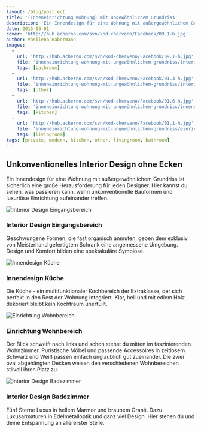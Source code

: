 ```yaml
---
layout: /blog/post.ect
title: '(Inneneinrichtung Wohnung) mit ungewöhnlichem Grundriss'
description: 'Ein Innendesign für eine Wohnung mit außergewöhnlichem Grundriss ist sicherlich eine große  Herausforderung für jeden Designer. Hier kannst du sehen, was passieren kann, wenn unkonventionelle Bauformen und luxuriöse Einrichtung aufeinander treffen.'
date: 2015-06-01
cover: 'http://hub.acherno.com/svn/kod-cherveno/Facebook/09.1-b.jpg'
author: Vasilena Habermann
images:
  -
    url: 'http://hub.acherno.com/svn/kod-cherveno/Facebook/09.1-b.jpg'
    file: 'inneneinrichtung-wohnung-mit-ungewöhnlichem-grundriss/interior-design-badezimmer.jpg'
    tags: [bathroom]
  -
    url: 'http://hub.acherno.com/svn/kod-cherveno/Facebook/01.4-h.jpg'
    file: 'inneneinrichtung-wohnung-mit-ungewöhnlichem-grundriss/interior-design-eingangsbereich.jpg'
    tags: [other]
  -
    url: 'http://hub.acherno.com/svn/kod-cherveno/Facebook/01.6-h.jpg'
    file: 'inneneinrichtung-wohnung-mit-ungewöhnlichem-grundriss/innendesign-küche.jpg'
    tags: [kitchen]
  -
    url: 'http://hub.acherno.com/svn/kod-cherveno/Facebook/01.1-h.jpg'
    file: 'inneneinrichtung-wohnung-mit-ungewöhnlichem-grundriss/einrichtung-wohnbereich.jpg'
    tags: [livingroom]
tags: [private, modern, kitchen, other, livingroom, bathroom]
---
```

## **Unkonventionelles Interior Design** ohne Ecken
Ein Innendesign  für eine Wohnung mit außergewöhnlichem Grundriss ist sicherlich eine große  Herausforderung für jeden Designer. Hier kannst du sehen, was passieren kann, wenn unkonventionelle Bauformen und luxuriöse Einrichtung aufeinander treffen. 

![Interior Design Eingangsbereich](inneneinrichtung-wohnung-mit-ungewöhnlichem-grundriss/interior-design-eingangsbereich.jpg)
### Interior Design **Eingangsbereich**

Geschwungene Formen, die fast organisch anmuten, geben dem exklusiv von Meisterhand gefertigtem Schrank eine angemessene Umgebung. Design und Komfort bilden eine spektakuläre Symbiose.

![Innendesign Küche](inneneinrichtung-wohnung-mit-ungewöhnlichem-grundriss/innendesign-küche.jpg)
### Innendesign **Küche**

Die Küche - ein multifunktionaler Kochbereich der Extraklasse, der sich perfekt in den  Rest der Wohnung integriert. Klar, hell und mit edlem Holz dekoriert bleibt kein Kochtraum unerfüllt. 

![Einrichtung Wohnbereich](inneneinrichtung-wohnung-mit-ungewöhnlichem-grundriss/einrichtung-wohnbereich.jpg)
### Einrichtung **Wohnbereich**

Der Blick schweift nach links und schon stehst du mitten im faszinierenden Wohnzimmer. Puristische Möbel und passende Accessoires  in zeitlosem Schwarz und Weiß passen einfach unglaublich gut zueinander. Die zwei oval abgehängten Decken weisen den verschiedenen Wohnbereichen stilvoll ihren Platz zu. 

![Interior Design Badezimmer](inneneinrichtung-wohnung-mit-ungewöhnlichem-grundriss/interior-design-badezimmer.jpg)
### Interior Design **Badezimmer**

Fünf Sterne Luxus in hellem Marmor und braunem Granit. Dazu Luxusarmaturen in Edelmetalloptik und ganz viel Design. Hier stehen du und deine Entspannung an allererster Stelle.
